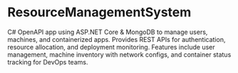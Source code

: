 # ResourceManagementSystem
C# OpenAPI app using ASP.NET Core &amp; MongoDB to manage users, machines, and containerized apps. Provides REST APIs for authentication, resource allocation, and deployment monitoring. Features include user management, machine inventory with network configs, and container status tracking for DevOps teams.
